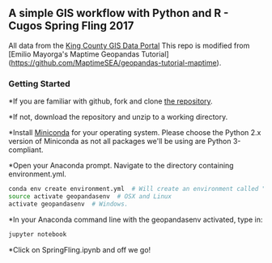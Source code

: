 ## A simple GIS workflow with Python and R - Cugos Spring Fling 2017
All data from the [King County GIS Data Portal](http://www5.kingcounty.gov/gisdataportal/)
This repo is modified from [Emilio Mayorga's Maptime Geopandas Tutorial] (https://github.com/MaptimeSEA/geopandas-tutorial-maptime).

### Getting Started

*If you are familiar with github, fork and clone [the repository](https://github.com/christyheaton/Cugos_SpringFling_2017).

*If not, download the repository and unzip to a working directory.

*Install [Miniconda](https://conda.io/miniconda.html) for your operating system. Please choose the Python 2.x version of Miniconda as not all packages we'll be using are Python 3-compliant.

*Open your Anaconda prompt. Navigate to the directory containing environment.yml.

```bash
conda env create environment.yml  # Will create an environment called "geopandasenv"
source activate geopandasenv  # OSX and Linux
activate geopandasenv  # Windows.
```

*In your Anaconda command line with the geopandasenv activated, type in:

```bash
jupyter notebook
```

*Click on SpringFling.ipynb and off we go!

